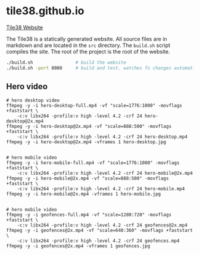# tile38.github.io


[Tile38 Website](http://tile38.com)


The Tile38 is a statically generated website. 
All source files are in markdown and are located in the `src` directory. 
The `build.sh` script compiles the site. 
The root of the project is the root of the website.


```bash
./build.sh                # build the website 
./build.sh -port 8080     # build and test. watches fs changes automatically
```

## Hero video

```
# hero desktop video
ffmpeg -y -i hero-desktop-full.mp4 -vf "scale=1776:1000" -movflags +faststart \
    -c:v libx264 -profile:v high -level 4.2 -crf 24 hero-desktop@2x.mp4
ffmpeg -y -i hero-desktop@2x.mp4 -vf "scale=888:500" -movflags +faststart \
    -c:v libx264 -profile:v high -level 4.2 -crf 24 hero-desktop.mp4
ffmpeg -y -i hero-desktop@2x.mp4 -vframes 1 hero-desktop.jpg


# hero mobile video
ffmpeg -y -i hero-mobile-full.mp4 -vf "scale=1776:1000" -movflags +faststart \
    -c:v libx264 -profile:v high -level 4.2 -crf 24 hero-mobile@2x.mp4
ffmpeg -y -i hero-mobile@2x.mp4 -vf "scale=888:500" -movflags +faststart \
    -c:v libx264 -profile:v high -level 4.2 -crf 24 hero-mobile.mp4
ffmpeg -y -i hero-mobile@2x.mp4 -vframes 1 hero-mobile.jpg


# hero mobile video
ffmpeg -y -i geofences-full.mp4 -vf "scale=1280:720" -movflags +faststart \
    -c:v libx264 -profile:v high -level 4.2 -crf 24 geofences@2x.mp4
ffmpeg -y -i geofences@2x.mp4 -vf "scale=640:360" -movflags +faststart \
    -c:v libx264 -profile:v high -level 4.2 -crf 24 geofences.mp4
ffmpeg -y -i geofences@2x.mp4 -vframes 1 geofences.jpg


```

